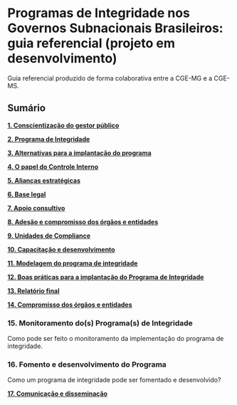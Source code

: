 # **Programas de Integridade nos Governos Subnacionais Brasileiros: guia referencial (projeto em desenvolvimento)** #

Guia referencial produzido de forma colaborativa entre a CGE-MG e a CGE-MS.

## Sumário

[**1. Conscientização do gestor público**](https://github.com/integridade-mg/GuiaIntegridadeCONACI/blob/main/conscientizacao.md)


[**2. Programa de Integridade**](https://github.com/integridade-mg/GuiaIntegridadeCONACI/blob/main/conceito.md)


[**3. Alternativas para a implantação do programa**](https://github.com/integridade-mg/GuiaIntegridadeCONACI/blob/main/modelos.md)


[**4. O papel do Controle Interno**](https://github.com/integridade-mg/GuiaIntegridadeCONACI/blob/main/controleinterno.md)


[**5. Alianças estratégicas**](https://github.com/integridade-mg/GuiaIntegridadeCONACI/blob/main/alianca.md)


[**6. Base legal**](https://github.com/integridade-mg/GuiaIntegridadeCONACI/blob/main/legal.md)


[**7. Apoio consultivo**](https://github.com/integridade-mg/GuiaIntegridadeCONACI/blob/main/apoio.md)


[**8. Adesão e compromisso dos órgãos e entidades**](https://github.com/integridade-mg/GuiaIntegridadeCONACI/blob/main/adesao.md)


[**9. Unidades de Compliance**](https://github.com/integridade-mg/GuiaIntegridadeCONACI/blob/main/compliance)


[**10. Capacitação e desenvolvimento**](https://github.com/integridade-mg/GuiaIntegridadeCONACI/blob/main/capacita.md)


[**11. Modelagem do programa de integridade**](https://github.com/integridade-mg/GuiaIntegridadeCONACI/blob/main/modelagem.md)

[**12. Boas práticas para a implantação do Programa de Integridade**](https://github.com/integridade-mg/GuiaIntegridadeCONACI/blob/main/boaspraticas.md)


[**13. Relatório final**](https://github.com/integridade-mg/GuiaIntegridadeCONACI/blob/main/relatorio.md)

[**14. Compromisso dos órgãos e entidades**](https://github.com/integridade-mg/GuiaIntegridadeCONACI/blob/main/compromisso.md)


### **15. Monitoramento do(s) Programa(s) de Integridade**

Como pode ser feito o monitoramento da implementação do programa de integridade.

### **16. Fomento e desenvolvimento do Programa**

Como um programa de integridade pode ser fomentado e desenvolvido?

[**17. Comunicação e disseminação**](https://github.com/integridade-mg/GuiaIntegridadeCONACI/blob/main/comunicacao.md)
